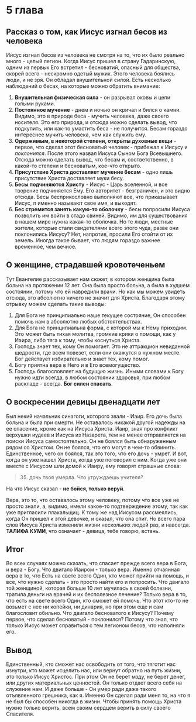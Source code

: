 # 5 глава
## Рассказ о том, как Иисус изгнал бесов из человека
Иисус изгнал бесов из человека не смотря на то, что их было реально много - целый легион.
Когда Иисус пришел в страну Гадаринскую, одним из первых Его встретил - бесноватий, опасный для общества, скорей всего - нескромно одетый мужик. Этого человека боялись люди, и не зря. Он обладал внушительной силой. 
Есть несколько наблюдений о бесах, на которые можно обратить внимание:
1. **Внушительная физическая сила** - он разрывал оковы и цепи голыми руками.
2. **Постоянное мучение** - днем и ночью он кричал и бился о камни. Видимо, это в природе беса - мучить человека, даже своего носителя. Это его природа, и отсюда можно сделать вывод, что подкупить, или как-то умастить беса - не получится. Бесам гораздо интереснее мучить человека, чем как служить ему.
3. **Одержимым, в некоторой степени, открыты духовные вещи** - первое, что сделал этот бесноватый человек - прибежал к Иисусу и *поклонился*. После этого назвал Иисуса Сыном Бога Всевышнего. Отсюда можно сделать вывод, что бесам и, соответственно, в какой-то степени и бесноватым, кое-что открыто.
4. **Присутствие Христа доставляет мучение бесам** - одно лишь присутствие Христа доставляет муки бесу.
5. **Бесы подчиняются Христу** - Иисус - Царь вселенной, и все творение подчиняется Ему. Его авторитет - безграничен, и это видно отсюда. Бесы бесприкословно выполняют все, что приказывает Иисус, п именно называют свое имя, и выходят.
6. **Бес стремится занять какую-то оболочку** - бесы попросили Иисуса позволить им войти в стадо свиней. Видимо, им для существования в нашем мире нужна какая-то оболочка.
Но те люди, местные жители, которые стали свидетелями всего этого чуда, разве они поклонились Иисусу? Нет, напротив, просили Его отойти от их земель. Иногда такое бывает, что людям гораздо важнее временное, чем вечное.

## О женщине, страдавшей кровотеченьем 
Тут Евангелие рассказывает нам сюжет, в котором женщина была больна на протяжении 12 лет. Она была просто больна, а была в худшем состоянии, потому что ей навредили врачи. Но как мы можем увидеть отсюда, это абсолютно ничего не значит для Христа.
Благодаря этому отрывку можем сделать такие выводы:
1. Для Бога не принципиально наше текущее состояние, Он способен помочь нам в абсолютно любых обстоятельствах.
2. Для Бога не принципиальна форма, с которой мы к Нему приходим. Это может быть тихая молитва, громкие крики о помощи, как у Иаира, либо тяга к тому, чтобы коснуться Христа.
3. Господь знает тех, кому Он помогает. Это не аттракцион невиданной щедрости, где всем повезет, если они окажутся в нужном месте. Бог действует избирательно и знает тех, кому помог.
4. Богу приятна вера в Него и в Его всемогущество.
5. Господь благословляет на будущую жизнь.
Иными словами к Богу нужно идти всегда, в любом состоянии здоровья, при любом раскладе - всегда. **Бог силен спасать**.
## О воскресении девицы двенадцати лет
Был некий начальник синагоги, которого звали - Иаир. Его дочь была больна и была при смерти. Не оставалось никакой другой надежды на ее спасение, кроме как на Иисуса Христа. 
Иаир, зная про конфликт верхушки иудеев и Иисуса из Назарета, тем не менее отправляется на поиски Иисуса самостоятельно. Он не боялся быть обнаруженным рядом со Христом. Он не боялся, что его могут в чем-то обвинить.
Единственное, чего он боялся, так это того, что его дочь - умрет. 
И вот, когда он уже нашел Христа, когда уже поговорил с ним. Когда уже они вместе с Иисусом шли домой к Иаиру, ему говорят страшные слова:

> 35. дочь твоя умерла. Что утруждаешь учителя?

На что Иисус сказал - **не бойся, только веруй**.

Вера, это то, что оставалось этому человеку, потому что все уже не просто знали, а, видимо, имели какое-то подтверждение этому, так как уже пригласили плакальщиц.
К тому же над Иисусом рассмеялись, когда Он пришел к этой девочке, и сказал, что она спит.
Но всего пара слов Иисуса Христа изменили жизни нескольких людей раз, и навсегда. 
**ТАЛИФА КУМИ**, что означает - девица, тебе говорю, встань.
## Итог
Во всех случаях можно сказать, что спасает прежде всего вера в Бога, и вера - Богу.
Что двигало Иаиром - только вера. Именно отчаянная вера в то, что Есть на свете всего Один, кто может прийти на помощь, и все, что нужно сделать - это просто найти его и попросить.
Что двигало той женщиной, которая больше 10 лет мучилась в своей болезни, тратила деньги на врачей и их бесполезное лечение? Только вера в то, что есть на свете всего Один, кто сможет ей помочь. Что этот кто-то не возьмет с нее ни копейки, ни динария, но при этом еще и сам благословит обильно.
Что двигало бесноватого к Иисусу? Почему первое, что сделал бесноватый - поклонился? Потому что знал, что только Иисус может справиться с тем легионом бесов, что наполняли его.
## Вывод
Единственный, кто сможет нас освободить от того, что тяготит нас изнутри, кто может исцелить нас, или вернут обратно на путь жизни, это только Иисус Христос. При этом Он не берет мзду, не берет денег, или других материальных ценностей. Он только отдает всего себя на служение нам. И даже больше - Он умер ради даже такого отъявленного грешника, как я.
Именно Он сделал ради меня то, на что я не был бы способен никогда в жизни. 
Чтобы принять помощь Христа нужно только верить, всем своим сердцем верить в силу своего Спасителя. 